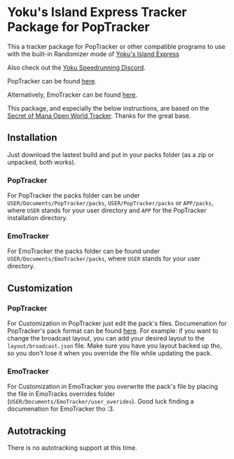 # Yoku's Island Express Tracker Package for PopTracker

This a tracker package for PopTracker or other compatible programs to use with the built-in Randomizer mode of [Yoku's Island Express](http://yokugame.com)

Also check out the [Yoku Speedrunning Discord]().

PopTracker can be found [here](https://github.com/black-sliver/PopTracker/releases).

Alternatively, EmoTracker can be found [here](https://emotracker.net).

This package, and especially the below instructions, are based on the [Secret of Mana Open World Tracker](https://github.com/Cyb3RGER/SoM-Open-Mode-Tracker). Thanks for the great base.

## Installation

Just download the lastest build and put in your packs folder (as a zip or unpacked, both works).

### PopTracker

For PopTracker the packs folder can be under `USER/Documents/PopTracker/packs`, `USER/PopTracker/packs` or `APP/packs`, where `USER` stands for your user directory and `APP` for the PopTracker installation directory.

### EmoTracker

For EmoTracker the packs folder can be found under `USER/Documents/EmoTracker/packs`, where `USER` stands for your user directory.

## Customization

### PopTracker

For Customization in PopTracker just edit the pack's files. Documenation for PopTracker's pack format can be found [here](https://github.com/black-sliver/PopTracker/blob/master/doc/PACKS.md).
For example: if you want to change the broadcast layout, you can add your desired layout to the `layout/broadcast.json` file.
Make sure you have you layout backed up tho, so you don't lose it when you override the file while updating the pack.

### EmoTracker

For Customization in EmoTracker you overwrite the pack's file by placing the file in EmoTracks overrides folder (`USER/Documents/EmoTracker/user_overides`). Good luck finding a documenation for EmoTracker tho :3.

## Autotracking

There is no autotracking support at this time.
